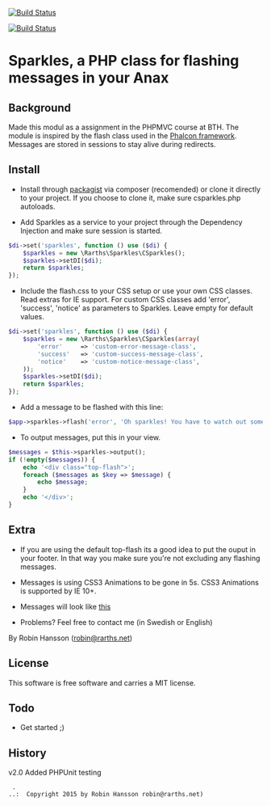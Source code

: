 [![Build Status](https://travis-ci.org/rarths/sparkles.svg?branch=master)](https://travis-ci.org/rarths/sparkles)

[![Build Status](https://scrutinizer-ci.com/g/rarths/sparkles/badges/build.png?b=master)](https://scrutinizer-ci.com/g/rarths/sparkles/build-status/master)

Sparkles, a PHP class for flashing messages in your Anax
==================================

Background
----------------------------------
Made this modul as a assignment in the PHPMVC course at BTH. The module is inspired by the flash class used in the [Phalcon framework](http://docs.phalconphp.com/en/latest/api/Phalcon_Flash.html). Messages are stored in sessions to stay alive during redirects.

Install
----------------------------------
- Install through [packagist](https://packagist.org/packages/rarths/csparkles) via composer (recomended) or clone it directly to your project. If you choose to clone it, make sure csparkles.php autoloads.

- Add Sparkles as a service to your project through the Dependency Injection and make sure session is started.
```php
$di->set('sparkles', function () use ($di) {
    $sparkles = new \Rarths\Sparkles\CSparkles();
    $sparkles->setDI($di);
    return $sparkles;
});
```

- Include the flash.css to your CSS setup or use your own CSS classes. Read extras for IE support. For custom CSS classes add 'error', 'success', 'notice' as parameters to Sparkles. Leave empty for default values.
```php
$di->set('sparkles', function () use ($di) {
    $sparkles = new \Rarths\Sparkles\CSparkles(array(
    	'error' 	=> 'custom-error-message-class',
    	'success' 	=> 'custom-success-message-class',
    	'notice' 	=> 'custom-notice-message-class',
	));
    $sparkles->setDI($di);
    return $sparkles;
});
```

- Add a message to be flashed with this line:
```php
$app->sparkles->flash('error', 'Oh sparkles! You have to watch out somewhere..');
```

- To output messages, put this in your view.
```php
$messages = $this->sparkles->output();
if (!empty($messages)) {
	echo '<div class="top-flash">';
	foreach ($messages as $key => $message) {
		echo $message;
	}
	echo '</div>';
}
```

Extra
----------------------------------
- If you are using the default top-flash its a good idea to put the ouput in your footer.
In that way you make sure you're not excluding any flashing messages.

- Messages is using CSS3 Animations to be gone in 5s. CSS3 Animations is supported by IE 10+.

- Messages will look like [this](http://www.student.bth.se/~roha15/phpmvc/kmom05/webroot/sparkles)

- Problems? Feel free to contact me (in Swedish or English)

By Robin Hansson (robin@rarths.net)



License
----------------------------------

This software is free software and carries a MIT license.



Todo
----------------------------------

* Get started ;)


History
----------------------------------

v2.0 Added PHPUnit testing


```
 .   
..:  Copyright 2015 by Robin Hansson robin@rarths.net)
```
